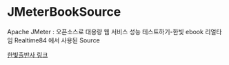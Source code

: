 # JMeterBookSource
Apache JMeter : 오픈소스로 대용량 웹 서비스 성능 테스트하기-한빛 ebook 리얼타임 Realtime84 
에서 사용된 Source

[한빛출반사 링크](http://www.hanbit.co.kr/ebook/look.html?isbn=9788968487231) 

